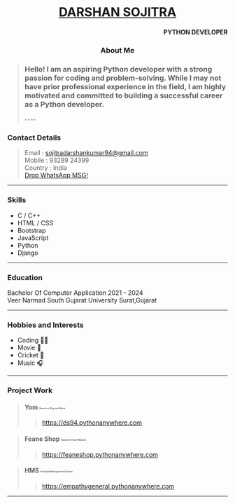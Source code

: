 <h1 align="center" > <a href="https://sojitra-darshankumar.github.io/darshankumarsojitra.github.io/" target="_blank" > DARSHAN SOJITRA</a>  </h1><h4 align="right">PYTHON  DEVELOPER</h4>

<h3 align="center"> About Me</h3>

> <h3>Hello! I am an aspiring Python developer with a strong passion for coding and problem-solving. While I may not have prior professional experience in the field, I am highly motivated and committed to building a successful career as a Python developer.</h3>
> ----
### Contact Details

> Email : sojitradarshankumar94@gmail.com 
> <br>Mobile : 93289 24399
> <br>Country : India
> <br>[Drop WhatsApp MSG!](https://wa.me/9328924366?text=)
----
### Skills

 - C / C++
 - HTML / CSS
 - Bootstrap
 - JavaScript
 - Python
 - Django
----
### Education

<p>Bachelor Of Computer Application 2021 - 2024<br>
Veer Narmad South Gujarat University Surat,Gujarat</p>

----
### Hobbies and Interests

- Coding 👩‍💻
- Movie 🎥
- Cricket 🏏
- Music 🎧
----
###  Project Work

> #### Yom <sub><sup style="font-size:5px;">Based on Blog and Work</sup></sub>
>> <a herf="#" target="_blank" >https://ds94.pythonanywhere.com</a>

> #### Feane Shop <sub><sup style="font-size:5px;">Based on Food Website</sup></sub>
>> <a herf="#" target="_blank" >https://feaneshop.pythonanywhere.com</a>

> #### HMS <sub><sup style="font-size:5px;">Hospital Management System</sup></sub>
>> <a herf="#" target="_blank" >https://empathygeneral.pythonanywhere.com</a>

----



<!--
**paragkikani/paragkikani** is a ✨ _special_ ✨ repository because its `README.md` (this file) appears on your GitHub profile.

Here are some ideas to get you started:

- 🔭 I’m currently working on ...
- 🌱 I’m currently learning ...
- 👯 I’m looking to collaborate on ...
- 🤔 I’m looking for help with ...
- 💬 Ask me about ...
- 📫 How to reach me: ...
- 😄 Pronouns: ...
- ⚡ Fun fact: ...
-->
